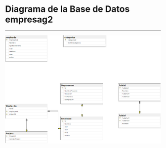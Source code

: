 
# Diagrama de la Base de Datos empresag2

---

![Imagen de empresag2](../images/diagramaintroduccionsqlserver.png)

